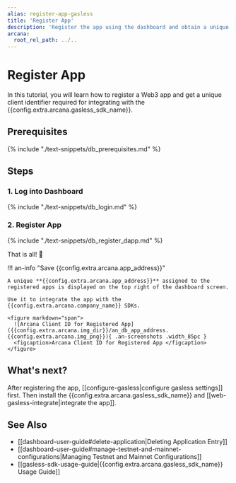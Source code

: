 ```yaml
---
alias: register-app-gasless
title: 'Register App'
description: 'Register the app using the dashboard and obtain a unique clientId. Use clientId to integrate the app with the Arcana SDKs.'
arcana:
  root_rel_path: ../..
---
```


# Register App

In this tutorial, you will learn how to register a Web3 app and get a unique client identifier required for integrating with the {{config.extra.arcana.gasless_sdk_name}}.

## Prerequisites

{% include "./text-snippets/db_prerequisites.md" %}

## Steps

### 1. Log into Dashboard

{% include "./text-snippets/db_login.md" %}

### 2. Register App

{% include "./text-snippets/db_register_dapp.md" %}

That is all! 🎉

!!! an-info "Save {{config.extra.arcana.app_address}}"

    A unique **{{config.extra.arcana.app_address}}** assigned to the registered apps is displayed on the top right of the dashboard screen. 
    
    Use it to integrate the app with the {{config.extra.arcana.company_name}} SDKs.

    <figure markdown="span">
      ![Arcana Client ID for Registered App]({{config.extra.arcana.img_dir}}/an_db_app_address.{{config.extra.arcana.img_png}}){ .an-screenshots .width_85pc }
      <figcaption>Arcana Client ID for Registered App </figcaption>
    </figure>
    

## What's next?

After registering the app, [[configure-gasless|configure gasless settings]] first. Then install the {{config.extra.arcana.gasless_sdk_name}} and [[web-gasless-integrate|integrate the app]].

## See Also

* [[dashboard-user-guide#delete-application|Deleting Application Entry]]
* [[dashboard-user-guide#manage-testnet-and-mainnet-configurations|Managing Testnet and Mainnet Configurations]]
* [[gasless-sdk-usage-guide|{{config.extra.arcana.gasless_sdk_name}} Usage Guide]]